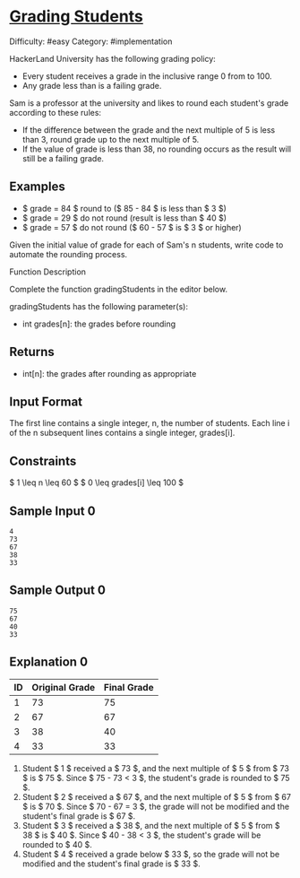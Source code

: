 # [Grading Students](https://www.hackerrank.com/challenges/grading)

Difficulty: #easy
Category: #implementation

HackerLand University has the following grading policy:

- Every student receives a grade in the inclusive range 0 from to 100.
- Any grade less than is a failing grade.

Sam is a professor at the university and likes to round each student's
grade according to these rules:

- If the difference between the grade and the next multiple of 5 is less
than 3, round grade up to the next multiple of 5.
- If the value of grade is less than 38, no rounding occurs as the result
will still be a failing grade.

## Examples

- $ grade = 84 $ round to  ($ 85 - 84 $ is less than $ 3 $)
- $ grade = 29 $ do not round (result is less than $ 40 $)
- $ grade = 57 $ do not round ($ 60 - 57 $ is $ 3 $ or higher)

Given the initial value of grade for each of Sam's n students,
write code to automate the rounding process.

Function Description

Complete the function gradingStudents in the editor below.

gradingStudents has the following parameter(s):

- int grades[n]: the grades before rounding

## Returns

- int[n]: the grades after rounding as appropriate

## Input Format

The first line contains a single integer, n, the number of students.
Each line i of the n subsequent lines contains a single integer, grades[i].

## Constraints

$ 1 \leq n \leq 60 $
$ 0 \leq grades[i] \leq 100 $

## Sample Input 0

```text
4
73
67
38
33
```

## Sample Output 0

```text
75
67
40
33
```

## Explanation 0

| ID | Original Grade | Final Grade |
|----|----------------|-------------|
| 1  | 73             | 75          |
| 2  | 67             | 67          |
| 3  | 38             | 40          |
| 4  | 33             | 33          |

1. Student $ 1 $ received a $ 73 $, and the next multiple of $ 5 $ from $ 73 $ is $ 75 $.
   Since $ 75 - 73 < 3 $, the student's grade is rounded to $ 75 $.
2. Student $ 2 $ received a $ 67 $, and the next multiple of $ 5 $ from $ 67 $ is $ 70 $.
   Since $ 70 - 67 = 3 $, the grade will not be modified and the student's
   final grade is $ 67 $.
3. Student $ 3 $ received a $ 38 $, and the next multiple of $ 5 $ from $ 38 $ is $ 40 $.
   Since $ 40 - 38 < 3 $, the student's grade will be rounded to $ 40 $.
4. Student $ 4 $ received a grade below $ 33 $, so the grade will not be modified
   and the student's final grade is $ 33 $.

